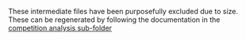 These intermediate files have been purposefully excluded due to size. These can be regenerated by following the documentation in the [competition analysis sub-folder](https://github.com/livkosterlitz/crowdsourcing/tree/main/competition_analysis)